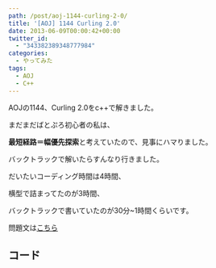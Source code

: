 ```yaml
---
path: /post/aoj-1144-curling-2-0/
title: '[AOJ] 1144 Curling 2.0'
date: 2013-06-09T00:00:42+00:00
twitter_id:
  - "343382389348777984"
categories:
  - やってみた
tags:
  - AOJ
  - C++
---
```

AOJの1144、Curling 2.0をc++で解きました。

まだまだばとぷろ初心者の私は、
  
**最短経路＝幅優先探索**と考えていたので、見事にハマりました。

バックトラックで解いたらすんなり行きました。

だいたいコーディング時間は4時間、
  
横型で詰まってたのが3時間、
  
バックトラックで書いていたのが30分~1時間くらいです。

問題文は[こちら](http://judge.u-aizu.ac.jp/onlinejudge/description.jsp?id=1144&lang=jp)

<!--more-->

コード
----------------------------------------


<div style="font-size:0px;height:0px;line-height:0px;margin:0;padding:0;clear:both">
</div>